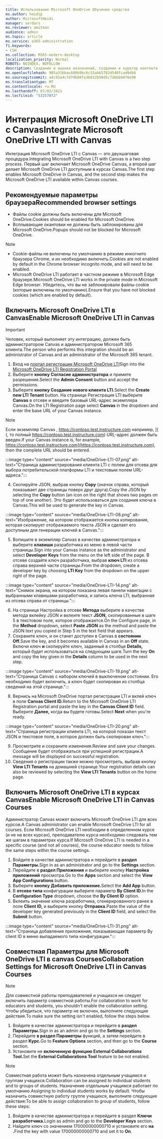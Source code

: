 ```yaml
---
title: Использование Microsoft OneDrive Обучение средства
ms.author: heidip
author: MicrosoftHeidi
manager: serdars
ms.reviewer: amitman
audience: admin
ms.topic: article
ms.service: o365-administration
f1.keywords:
- CSH
ms.collection: M365-modern-desktop
localization_priority: Normal
ROBOTS: NOINDEX, NOFOLLOW
description: Создание и оценка назначений, создание и куратор контента курсов и совместное взаимодействие с файлами в режиме реального времени с новым приложением Microsoft OneDrive Обучение средства взаимодействия.
ms.openlocfilehash: 985a316bac689b9bc6c53ab65782d548fcad0db8
ms.sourcegitcommit: a4c93a4c7d7db08fe3b032b58d5c7dbbb9476e90
ms.translationtype: MT
ms.contentlocale: ru-RU
ms.lasthandoff: 07/02/2021
ms.locfileid: "53257072"
---
```

# <a name="integrate-microsoft-onedrive-lti-with-canvas"></a><span data-ttu-id="d405c-103">Интеграция Microsoft OneDrive LTI с Canvas</span><span class="sxs-lookup"><span data-stu-id="d405c-103">Integrate Microsoft OneDrive LTI with Canvas</span></span>

<span data-ttu-id="d405c-104">Интеграция Microsoft OneDrive LTI с Canvas — это двухшаговая процедура.</span><span class="sxs-lookup"><span data-stu-id="d405c-104">Integrating Microsoft OneDrive LTI with Canvas is a two step process.</span></span> <span data-ttu-id="d405c-105">Первый шаг включает Microsoft OneDrive Canvas, а второй шаг делает Microsoft OneDrive LTI доступным в курсах Canvas.</span><span class="sxs-lookup"><span data-stu-id="d405c-105">The first step enables Microsoft OneDrive in Canvas, and the second step makes the Microsoft OneDrive LTI available within Canvas courses.</span></span>

## <a name="recommended-browser-settings"></a><span data-ttu-id="d405c-106">Рекомендуемые параметры браузера</span><span class="sxs-lookup"><span data-stu-id="d405c-106">Recommended browser settings</span></span>

- <span data-ttu-id="d405c-107">Файлы cookie должны быть включены для Microsoft OneDrive.</span><span class="sxs-lookup"><span data-stu-id="d405c-107">Cookies should be enabled for Microsoft OneDrive.</span></span>
- <span data-ttu-id="d405c-108">Всплывающие окантовки не должны быть заблокированы для Microsoft OneDrive.</span><span class="sxs-lookup"><span data-stu-id="d405c-108">Popups should not be blocked for Microsoft OneDrive.</span></span>

> [!NOTE]
> - <span data-ttu-id="d405c-109">Cookie-файлы не включены по умолчанию в режиме инкогнито браузера Chrome, и их необходимо включить.</span><span class="sxs-lookup"><span data-stu-id="d405c-109">Cookies are not enabled by default in the Chrome browser incognito mode, and will need to be enabled.</span></span>
> - <span data-ttu-id="d405c-110">Microsoft OneDrive LTI работает в частном режиме в Microsoft Edge браузере.</span><span class="sxs-lookup"><span data-stu-id="d405c-110">Microsoft OneDrive LTI works in the private mode in Microsoft Edge browser.</span></span> <span data-ttu-id="d405c-111">Убедитесь, что вы не заблокировали файлы cookie (которые включены по умолчанию).</span><span class="sxs-lookup"><span data-stu-id="d405c-111">Ensure that you have not blocked cookies (which are enabled by default).</span></span>

## <a name="enable-microsoft-onedrive-lti-in-canvas"></a><span data-ttu-id="d405c-112">Включить Microsoft OneDrive LTI в Canvas</span><span class="sxs-lookup"><span data-stu-id="d405c-112">Enable Microsoft OneDrive LTI in Canvas</span></span>

> [!IMPORTANT]
> <span data-ttu-id="d405c-113">Человек, который выполняет эту интеграцию, должен быть администратором Canvas и администратором Microsoft 365 клиента.</span><span class="sxs-lookup"><span data-stu-id="d405c-113">The person who performs this integration should be an administrator of Canvas and an administrator of the Microsoft 365 tenant.</span></span>

1. <span data-ttu-id="d405c-114">Вход на <a href="https://onedrivelti.microsoft.com/admin" target="_blank">портал регистрации Microsoft OneDrive LTI</a></span><span class="sxs-lookup"><span data-stu-id="d405c-114">Sign into the <a href="https://onedrivelti.microsoft.com/admin" target="_blank">Microsoft OneDrive LTI Registration Portal</a></span></span>
1. <span data-ttu-id="d405c-115">Выберите **кнопку Согласие администратора** и примите разрешения.</span><span class="sxs-lookup"><span data-stu-id="d405c-115">Select the **Admin Consent** button and accept the permissions.</span></span>
1. <span data-ttu-id="d405c-116">Выберите **кнопку Создание нового клиента LTI.**</span><span class="sxs-lookup"><span data-stu-id="d405c-116">Select the **Create new LTI Tenant** button.</span></span> <span data-ttu-id="d405c-117">На странице Регистрация LTI выберите **Canvas** в отсеве и введите базовый URL-адрес экземпляра Canvas.</span><span class="sxs-lookup"><span data-stu-id="d405c-117">On the LTI Registration page select **Canvas** in the dropdown and enter the base URL of your Canvas instance.</span></span>

> [!NOTE]
> <span data-ttu-id="d405c-118">Если экземпляр Canvas , https://contoso.test.instructure.com например, ]( (, то полный https://contoso.test.instructure.com) URL-адрес должен быть введен.</span><span class="sxs-lookup"><span data-stu-id="d405c-118">If your Canvas instance is, for example, https://contoso.test.instructure.com](https://contoso.test.instructure.com), then the complete URL should be entered.</span></span>

:::image type="content" source="media/OneDrive-LTI-07.png" alt-text="Страница администрирования клиента LTI с полем для отсева для выбора потребительской платформы LTI и текстовым полем URL-адреса.":::

4. <span data-ttu-id="d405c-120">Скопируйте JSON, выбрав кнопку **Copy** (значок справа, который показывает две страницы поверх друг друга).</span><span class="sxs-lookup"><span data-stu-id="d405c-120">Copy the JSON by selecting the **Copy** button (an icon on the right that shows two pages on top of one another).</span></span> <span data-ttu-id="d405c-121">Это будет использоваться для создания ключа в Canvas.</span><span class="sxs-lookup"><span data-stu-id="d405c-121">This will be used to generate the key in Canvas.</span></span>

:::image type="content" source="media/OneDrive-LTI-08.png" alt-text="Изображение, на котором отображается кнопка копирования, которая скопирует отображаемого текста JSON и сделает его доступным для генерации ключей в Canvas.":::

5. <span data-ttu-id="d405c-123">Вопишите в экземпляр Canvas в качестве администратора и выберите **клавиши** разработчика из меню в левой части страницы.</span><span class="sxs-lookup"><span data-stu-id="d405c-123">Sign into your Canvas instance as the administrator and select **Developer Keys** from the menu on the left side of the page.</span></span> <span data-ttu-id="d405c-124">В отсеве создайте ключ разработчика, выбрав **ключ LTI** из отсева справа верхней части страницы.</span><span class="sxs-lookup"><span data-stu-id="d405c-124">From the dropdown, create a developer key by choosing **LTI Key** from the dropdown on the upper right of the page.</span></span>

:::image type="content" source="media/OneDrive-LTI-14.png" alt-text="Снимок экрана, на котором показана левая панели навигации с выбранными клавишами разработчика, и запись ключа LTI, выбранная из отсева справа от страницы.":::

6. <span data-ttu-id="d405c-126">На странице Настройка в отсеве **Метода** выберите в качестве метода вклейку JSON и вклеите текст **JSON,** скопированные в шаге 5 в текстовом поле, которое отображается.</span><span class="sxs-lookup"><span data-stu-id="d405c-126">On the Configure page, in the **Method** dropdown, select **Paste JSON** as the method and paste the JSON text you copied in Step 5 in the text field that appears.</span></span>
7. <span data-ttu-id="d405c-127">Сохраните ключ, и он станет доступен в Canvas в **состоянии Off.**</span><span class="sxs-lookup"><span data-stu-id="d405c-127">Save the key, and it becomes available in Canvas in an **Off** state.</span></span> <span data-ttu-id="d405c-128">Включи ключ **и** скопируйте ключ, заданный в столбце **Details,** который будет использоваться на следующем шаге.</span><span class="sxs-lookup"><span data-stu-id="d405c-128">Turn the key **On** and copy the key given in the **Details** column to be used in the next step.</span></span>

:::image type="content" source="media/OneDrive-LTI-19.png" alt-text="Страница Canvas с набором ключей в выключеном состоянии. Его необходимо будет включить, а ключ будет скопирован из столбца сведений на этой странице.":::

8. <span data-ttu-id="d405c-130">Вернись на Microsoft OneDrive портал регистрации LTI и вклей ключ в поле **Canvas Client ID.**</span><span class="sxs-lookup"><span data-stu-id="d405c-130">Return to the Microsoft OneDrive LTI Registration portal and paste the key in the **Canvas Client ID** field.</span></span> <span data-ttu-id="d405c-131">Выберите **Далее,** когда вы будете готовы.</span><span class="sxs-lookup"><span data-stu-id="d405c-131">Select **Next** when you're ready.</span></span>

:::image type="content" source="media/OneDrive-LTI-20.png" alt-text="Страница регистрации клиента LTI, на которой показан текст JSON и текстовое поле, в которое должен быть скопирован ключ.":::

9. <span data-ttu-id="d405c-133">Просмотрите и сохраните изменения.</span><span class="sxs-lookup"><span data-stu-id="d405c-133">Review and save your changes.</span></span> <span data-ttu-id="d405c-134">Сообщение будет отображаться при успешной регистрации.</span><span class="sxs-lookup"><span data-stu-id="d405c-134">A message will be displayed on successful registration.</span></span>
10. <span data-ttu-id="d405c-135">Сведения о регистрации также можно просмотреть, выбрав кнопку **View LTI Tenants** на домашней странице.</span><span class="sxs-lookup"><span data-stu-id="d405c-135">Your registration details can also be reviewed by selecting the **View LTI Tenants** button on the home page.</span></span>

## <a name="enable-microsoft-onedrive-lti-in-canvas-courses"></a><span data-ttu-id="d405c-136">Включить Microsoft OneDrive LTI в курсах Canvas</span><span class="sxs-lookup"><span data-stu-id="d405c-136">Enable Microsoft OneDrive LTI in Canvas Courses</span></span>

<span data-ttu-id="d405c-137">Администратор Canvas может включить Microsoft OneDrive LTI для всех курсов.</span><span class="sxs-lookup"><span data-stu-id="d405c-137">A Canvas administrator can enable Microsoft OneDrive LTI for all courses.</span></span> <span data-ttu-id="d405c-138">Если Microsoft OneDrive LTI необходим в определенном курсе (и не на всех курсах), преподавателю курса необходимо следовать тем же шагам в параметрах курса.</span><span class="sxs-lookup"><span data-stu-id="d405c-138">If Microsoft OneDrive LTI is needed in a specific course (and not all courses), the course educator needs to follow the same steps within the course settings.</span></span>

1. <span data-ttu-id="d405c-139">Войдите в качестве администратора и перейдите в **раздел Параметры.**</span><span class="sxs-lookup"><span data-stu-id="d405c-139">Sign in as an administrator and go to the **Settings** section.</span></span>
2. <span data-ttu-id="d405c-140">Перейдите в **раздел Приложения** и выберите кнопку **Настройка приложений** просмотра.</span><span class="sxs-lookup"><span data-stu-id="d405c-140">Go to the **Apps** section and select the **View App Configurations** button.</span></span>
3. <span data-ttu-id="d405c-141">Выберите **кнопку Добавить приложение.**</span><span class="sxs-lookup"><span data-stu-id="d405c-141">Select the **Add App** button.</span></span>
4. <span data-ttu-id="d405c-142">В **отсеве типа** конфигурации выберите параметр **By Client ID.**</span><span class="sxs-lookup"><span data-stu-id="d405c-142">In the **Configuration Type** dropdown, choose the **By Client ID** option.</span></span>
5. <span data-ttu-id="d405c-143">Вклеить значение ключа разработчика, сгенерированного ранее в поле **Client ID,** и выберите кнопку **Отправка.**</span><span class="sxs-lookup"><span data-stu-id="d405c-143">Paste the value of the developer key generated previously in the **Client ID** field, and select the **Submit** button.</span></span>

:::image type="content" source="media/OneDrive-LTI-31.png" alt-text="Страница добавления приложения, показывающая параметр By client ID в меню выпадаемого типа конфигурации.":::

## <a name="collaboration-settings-for-microsoft-onedrive-lti-in-canvas-courses"></a><span data-ttu-id="d405c-145">Совместная Параметры для Microsoft OneDrive LTI в canvas Courses</span><span class="sxs-lookup"><span data-stu-id="d405c-145">Collaboration Settings for Microsoft OneDrive LTI in Canvas Courses</span></span>

> [!NOTE]
> <span data-ttu-id="d405c-146">Для совместной работы преподавателей и учащихся не следует включить параметр совместной работы.</span><span class="sxs-lookup"><span data-stu-id="d405c-146">For collaboration to work for educators and students, you shouldn't enable the collaboration setting.</span></span> <span data-ttu-id="d405c-147">Чтобы убедиться, что параметр не включен, выполните следующие действия.</span><span class="sxs-lookup"><span data-stu-id="d405c-147">To make sure the setting isn't enabled, follow the steps below.</span></span>

1. <span data-ttu-id="d405c-148">Войдите в качестве администратора и перейдите в **раздел Параметры.**</span><span class="sxs-lookup"><span data-stu-id="d405c-148">Sign in as an admin and go to the **Settings** section.</span></span>
1. <span data-ttu-id="d405c-149">Перейдите **в раздел Параметры** функций, а затем перейдите в раздел **Курс.**</span><span class="sxs-lookup"><span data-stu-id="d405c-149">Go to **Feature Options** section, and then go to the **Course** section.</span></span>
1. <span data-ttu-id="d405c-150">Установите не **включенную функцию External Collaborations Tool.**</span><span class="sxs-lookup"><span data-stu-id="d405c-150">Set the **External Collaborations Tool** feature to be not enabled.</span></span>

> [!NOTE]
> <span data-ttu-id="d405c-151">Совместная работа может быть назначена отдельным учащимся и группам учащихся.</span><span class="sxs-lookup"><span data-stu-id="d405c-151">Collaboration can be assigned to individual students and to groups of students.</span></span> <span data-ttu-id="d405c-152">Назначение отдельным учащимся работает по умолчанию.</span><span class="sxs-lookup"><span data-stu-id="d405c-152">Assigning to individual students works by default.</span></span> <span data-ttu-id="d405c-153">Чтобы назначить совместную работу группе учащихся, выполните следующие действия:</span><span class="sxs-lookup"><span data-stu-id="d405c-153">To be able to assign collaboration to group of students, follow these steps:</span></span>

1. <span data-ttu-id="d405c-154">Войдите в качестве администратора и перейдите в раздел **Ключи разработчика.**</span><span class="sxs-lookup"><span data-stu-id="d405c-154">Login as admin and go to the **Developer Keys** section.</span></span>
1. <span data-ttu-id="d405c-155">Найдите ключ со значением 170000000000710 и установите его **на .**</span><span class="sxs-lookup"><span data-stu-id="d405c-155">Find the key with value 170000000000710 and set it to **On**.</span></span>
